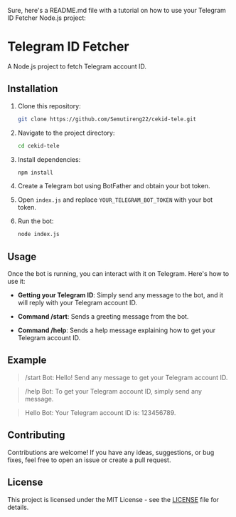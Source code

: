 Sure, here's a README.md file with a tutorial on how to use your Telegram ID Fetcher Node.js project:

# Telegram ID Fetcher

A Node.js project to fetch Telegram account ID.

## Installation

1. Clone this repository:
   ```bash
   git clone https://github.com/Semutireng22/cekid-tele.git
   ```

2. Navigate to the project directory:
   ```bash
   cd cekid-tele
   ```

3. Install dependencies:
   ```bash
   npm install
   ```

4. Create a Telegram bot using BotFather and obtain your bot token.

5. Open `index.js` and replace `YOUR_TELEGRAM_BOT_TOKEN` with your bot token.

6. Run the bot:
   ```bash
   node index.js
   ```

## Usage

Once the bot is running, you can interact with it on Telegram. Here's how to use it:

- **Getting your Telegram ID**: Simply send any message to the bot, and it will reply with your Telegram account ID.

- **Command /start**: Sends a greeting message from the bot.

- **Command /help**: Sends a help message explaining how to get your Telegram account ID.

## Example

> /start
Bot: Hello! Send any message to get your Telegram account ID.

> /help
Bot: To get your Telegram account ID, simply send any message.

> Hello
Bot: Your Telegram account ID is: 123456789.

## Contributing

Contributions are welcome! If you have any ideas, suggestions, or bug fixes, feel free to open an issue or create a pull request.

## License

This project is licensed under the MIT License - see the [LICENSE](LICENSE) file for details.
